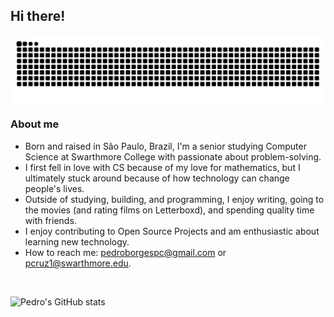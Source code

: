 ## Hi there!

<div style="text-align: center;"> 
  <picture>
    <source media="(prefers-color-scheme: dark)" srcset="https://raw.githubusercontent.com/pedroborgescruz/pedroborgescruz/output/github-contribution-grid-snake-dark.svg">
    <source media="(prefers-color-scheme: light)" srcset="https://raw.githubusercontent.com/pedroborgescruz/pedroborgescruz/output/github-contribution-grid-snake.svg">
    <img 
      alt="github contribution grid snake animation" 
      src="https://raw.githubusercontent.com/pedroborgescruz/pedroborgescruz/output/github-contribution-grid-snake.svg"
      style="display: block; margin: auto;">
  </picture>
</div>

### About me

* Born and raised in São Paulo, Brazil, I'm a senior studying Computer Science at Swarthmore College with passionate about problem-solving.
* I first fell in love with CS because of my love for mathematics, but I ultimately stuck around because of how technology can change people's lives.
* Outside of studying, building, and programming, I enjoy writing, going to the movies (and rating films on Letterboxd), and spending quality time with friends.
* I enjoy contributing to Open Source Projects and am enthusiastic about learning new technology.
* How to reach me: pedroborgespc@gmail.com or pcruz1@swarthmore.edu.
  
<br>

![Pedro's GitHub stats](https://github-readme-stats.vercel.app/api?username=pedroborgescruz&show_icons=true&theme=transparent)
